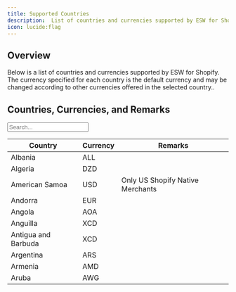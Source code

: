 ```yaml
---
title: Supported Countries
description:  List of countries and currencies supported by ESW for Shopify.
icon: lucide:flag
---
```


## Overview

Below is a list of countries and currencies supported by ESW for Shopify. The currency specified for each country is the default currency and may be changed according to other currencies offered in the selected country..

<!DOCTYPE html>
<html lang="en">
<head>
  <meta charset="UTF-8" />
  <title>Country Currency Search</title>
  <script src="https://cdn.tailwindcss.com"></script>
</head>
<body class="bg-white dark:bg-neutral-900 text-black dark:text-white p-6">
  <h2 class="text-xl font-semibold mb-4">Countries, Currencies, and Remarks</h2>

  <input
    id="searchInput"
    type="text"
    placeholder="Search..."
    onkeyup="filterTable()"
    class="mb-4 w-full max-w-md px-3 py-2 border rounded border-gray-300 text-sm dark:bg-neutral-800 dark:border-neutral-600 dark:text-white"
  />

  <div class="overflow-x-auto">
    <table class="min-w-full table-auto border border-gray-300 dark:border-neutral-700">
      <thead class="bg-gray-100 dark:bg-neutral-800">
        <tr>
          <th class="px-4 py-2 text-left text-sm font-semibold">Country</th>
          <th class="px-4 py-2 text-left text-sm font-semibold">Currency</th>
          <th class="px-4 py-2 text-left text-sm font-semibold">Remarks</th>
        </tr>
      </thead>
      <tbody id="tableBody" class="bg-white dark:bg-neutral-900 divide-y dark:divide-neutral-800">
        <tr>
          <td class="px-4 py-2">Albania</td>
          <td class="px-4 py-2">ALL</td>
          <td class="px-4 py-2"></td>
        </tr>
        <tr>
          <td class="px-4 py-2">Algeria</td>
          <td class="px-4 py-2">DZD</td>
          <td class="px-4 py-2"></td>
        </tr>
        <tr>
          <td class="px-4 py-2">American Samoa</td>
          <td class="px-4 py-2">USD</td>
          <td class="px-4 py-2">Only US Shopify Native Merchants</td>
        </tr>
        <tr>
          <td class="px-4 py-2">Andorra</td>
          <td class="px-4 py-2">EUR</td>
          <td class="px-4 py-2"></td>
        </tr>
        <tr>
          <td class="px-4 py-2">Angola</td>
          <td class="px-4 py-2">AOA</td>
          <td class="px-4 py-2"></td>
        </tr>
        <tr>
          <td class="px-4 py-2">Anguilla</td>
          <td class="px-4 py-2">XCD</td>
          <td class="px-4 py-2"></td>
        </tr>
        <tr>
          <td class="px-4 py-2">Antigua and Barbuda</td>
          <td class="px-4 py-2">XCD</td>
          <td class="px-4 py-2"></td>
        </tr>
        <tr>
          <td class="px-4 py-2">Argentina</td>
          <td class="px-4 py-2">ARS</td>
          <td class="px-4 py-2"></td>
        </tr>
        <tr>
          <td class="px-4 py-2">Armenia</td>
          <td class="px-4 py-2">AMD</td>
          <td class="px-4 py-2"></td>
        </tr>
        <tr>
          <td class="px-4 py-2">Aruba</td>
          <td class="px-4 py-2">AWG</td>
          <td class="px-4 py-2"></td>
        </tr>
      </tbody>
    </table>
  </div>

  <script>
    function filterTable() {
      const input = document.getElementById("searchInput").value.toLowerCase();
      const rows = document.querySelectorAll("#tableBody tr");
      rows.forEach(row => {
        const text = row.innerText.toLowerCase();
        row.style.display = text.includes(input) ? "" : "none";
      });
    }
  </script>
</body>
</html>




